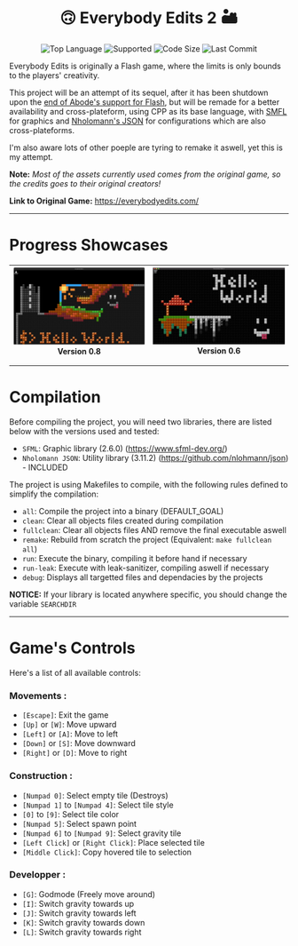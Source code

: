 <!-- Github Link: https://github.com/BlankRose/EverybodyEdits2 -->
<h1 align='center'><b> 🙃 Everybody Edits 2 🏜 </b></h1>

<p align="center">
	<img alt="Top Language" src="https://img.shields.io/static/v1?label=Language&message=CPP&color=orange&style=plastic"/>
	<img alt="Supported" src="https://img.shields.io/static/v1?label=Supported+OS&message=Windows+/+Linux+/+OSX&color=yellow&style=plastic"/>
	<img alt="Code Size" src="https://img.shields.io/github/languages/code-size/BlankRose/everybodyedits2?label=Code+Size&color=informational&style=plastic"/>
	<img alt="Last Commit" src="https://img.shields.io/github/last-commit/BlankRose/everybodyedits2?label=Last+Commit&color=critical&style=plastic"/>
</p>

Everybody Edits is originally a Flash game, where the limits is only bounds to the players' creativity.

This project will be an attempt of its sequel, after it has been shutdown upon the
[end of Abode's support for Flash](https://www.adobe.com/products/flashplayer/end-of-life.html),
but will be remade for a better availability and cross-plateform, using CPP as its base language,
with [SMFL](https://www.sfml-dev.org/) for graphics and [Nholomann's JSON](https://github.com/nlohmann/json)
for configurations which are also cross-plateforms.

I'm also aware lots of other poeple are tyring to remake it aswell, yet this is my attempt.

__Note:__ *Most of the assets currently used comes from the original game, so the credits goes to their original creators!*

__Link to Original Game:__ https://everybodyedits.com/

--------------------

# Progress Showcases

|![](docs/Showcase-0.8.png) Version 0.8|![](docs/Showcase-0.6.png) Version 0.6|
|--------------------------------------|--------------------------------------|

--------------------

# Compilation

Before compiling the project, you will need two libraries, there are listed below with the versions used and tested:
 - `SFML`: Graphic library (2.6.0) (https://www.sfml-dev.org/)
 - `Nholomann JSON`: Utility library (3.11.2) (https://github.com/nlohmann/json) - INCLUDED

The project is using Makefiles to compile, with the following rules defined to simplify the compilation:
 - `all`: Compile the project into a binary (DEFAULT_GOAL)
 - `clean`: Clear all objects files created during compilation
 - `fullclean`: Clear all objects files AND remove the final executable aswell
 - `remake`: Rebuild from scratch the project (Equivalent: `make fullclean all`)
 - `run`: Execute the binary, compiling it before hand if necessary
 - `run-leak`: Execute with leak-sanitizer, compiling aswell if necessary
 - `debug`: Displays all targetted files and dependacies by the projects

__NOTICE:__ If your library is located anywhere specific, you should change the variable `SEARCHDIR`

--------------------

# Game's Controls

Here's a list of all available controls:

### Movements :
- `[Escape]`: Exit the game
- `[Up]` or `[W]`: Move upward
- `[Left]` or `[A]`: Move to left
- `[Down]` or `[S]`: Move downward
- `[Right]` or `[D]`: Move to right

### Construction :
- `[Numpad 0]`: Select empty tile (Destroys)
- `[Numpad 1]` to `[Numpad 4]`: Select tile style
- `[0]` to `[9]`: Select tile color
- `[Numpad 5]`: Select spawn point
- `[Numpad 6]` to `[Numpad 9]`: Select gravity tile
- `[Left Click]` or `[Right Click]`: Place selected tile
- `[Middle Click]`: Copy hovered tile to selection

### Developper :
- `[G]`: Godmode (Freely move around)
- `[I]`: Switch gravity towards up
- `[J]`: Switch gravity towards left
- `[K]`: Switch gravity towards down
- `[L]`: Switch gravity towards right
